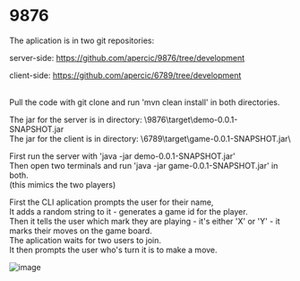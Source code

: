 # 9876

The aplication is in two git repositories:

server-side: https://github.com/apercic/9876/tree/development

client-side: https://github.com/apercic/6789/tree/development

\
Pull the code with git clone and run 'mvn clean install' in both directories.

The jar for the server is in directory: \9876\target\demo-0.0.1-SNAPSHOT.jar\
The jar for the client is in directory: \6789\target\game-0.0.1-SNAPSHOT.jar\

First run the server with 'java -jar demo-0.0.1-SNAPSHOT.jar'\
Then open two terminals and run 'java -jar game-0.0.1-SNAPSHOT.jar' in both.\
(this mimics the two players)

First the CLI aplication prompts the user for their name,\
It adds a random string to it - generates a game id for the player.\
Then it tells the user which mark they are playing - it's either 'X' or 'Y' - it marks their moves on the game board.\
The aplication waits for two users to join.\
It then prompts the user who's turn it is to make a move.

![image](https://user-images.githubusercontent.com/37778988/140234950-39a01a66-de84-4235-a8d7-9efca05dce66.png)

